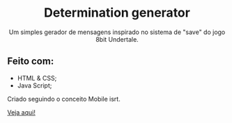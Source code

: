 <h1 align="center">Determination generator</h1>

<p align="center">Um simples gerador de mensagens inspirado no sistema de "save" do jogo 8bit Undertale.</p>

<h2>Feito com:</h2> 

- HTML & CSS;
- Java Script;

<p>Criado seguindo o conceito Mobile isrt.</p>
<a href="https://aliccanti.github.io/determination-undertale/">Veja aqui!</a>
